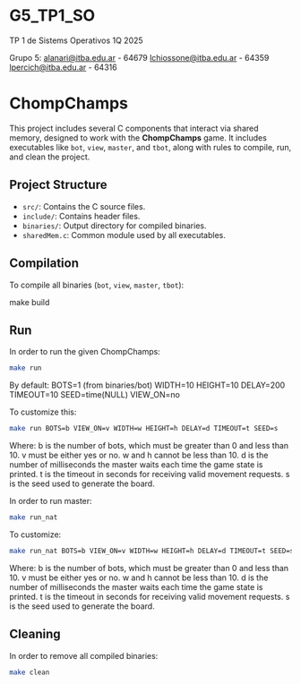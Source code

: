 # G5_TP1_SO
TP 1 de Sistems Operativos 1Q 2025 

Grupo 5:
alanari@itba.edu.ar - 64679
lchiossone@itba.edu.ar - 64359
lpercich@itba.edu.ar - 64316

# ChompChamps

This project includes several C components that interact via shared memory, designed to work with the **ChompChamps** game. It includes executables like `bot`, `view`, `master`, and `tbot`, along with rules to compile, run, and clean the project.

## Project Structure

- `src/`: Contains the C source files.
- `include/`: Contains header files.
- `binaries/`: Output directory for compiled binaries.
- `sharedMem.c`: Common module used by all executables.

## Compilation

To compile all binaries (`bot`, `view`, `master`, `tbot`):

make build

## Run

In order to run the given ChompChamps:
```bash
make run
```
By default:
BOTS=1 (from binaries/bot)
WIDTH=10
HEIGHT=10
DELAY=200
TIMEOUT=10
SEED=time(NULL)
VIEW_ON=no

To customize this:
```bash
make run BOTS=b VIEW_ON=v WIDTH=w HEIGHT=h DELAY=d TIMEOUT=t SEED=s 
```
Where:
 b is the number of bots, which must be greater than 0 and less than 10.
 v must be either yes or no.
 w and h cannot be less than 10.
 d is the number of milliseconds the master waits each time the game state is printed.
 t is the timeout in seconds for receiving valid movement requests.
 s is the seed used to generate the board.

In order to run master:
```bash
make run_nat
```
To customize:
```bash
make run_nat BOTS=b VIEW_ON=v WIDTH=w HEIGHT=h DELAY=d TIMEOUT=t SEED=s 
```
Where:
 b is the number of bots, which must be greater than 0 and less than 10.
 v must be either yes or no.
 w and h cannot be less than 10.
 d is the number of milliseconds the master waits each time the game state is printed.
 t is the timeout in seconds for receiving valid movement requests.
 s is the seed used to generate the board.

## Cleaning

In order to remove all compiled binaries:
```bash
make clean
```